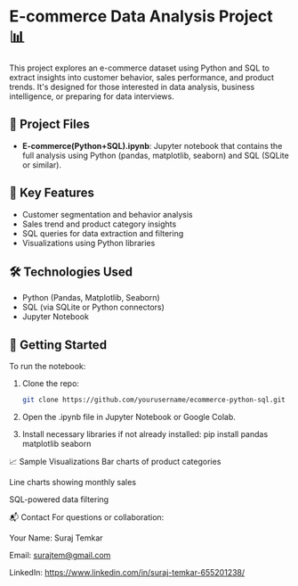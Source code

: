 # E-commerce Data Analysis Project 📊

This project explores an e-commerce dataset using Python and SQL to extract insights into customer behavior, sales performance, and product trends. It's designed for those interested in data analysis, business intelligence, or preparing for data interviews.

## 📁 Project Files

- **E-commerce(Python+SQL).ipynb**: Jupyter notebook that contains the full analysis using Python (pandas, matplotlib, seaborn) and SQL (SQLite or similar).

## 📌 Key Features

- Customer segmentation and behavior analysis
- Sales trend and product category insights
- SQL queries for data extraction and filtering
- Visualizations using Python libraries

## 🛠️ Technologies Used

- Python (Pandas, Matplotlib, Seaborn)
- SQL (via SQLite or Python connectors)
- Jupyter Notebook

## 🚀 Getting Started

To run the notebook:

1. Clone the repo:
   ```bash
   git clone https://github.com/yourusername/ecommerce-python-sql.git
2. Open the .ipynb file in Jupyter Notebook or Google Colab.

3. Install necessary libraries if not already installed:
   pip install pandas matplotlib seaborn

📈 Sample Visualizations
Bar charts of product categories

Line charts showing monthly sales

SQL-powered data filtering

📬 Contact
For questions or collaboration:

Your Name: Suraj Temkar

Email: surajtem@gmail.com

LinkedIn: https://www.linkedin.com/in/suraj-temkar-655201238/
